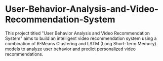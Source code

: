 # User-Behavior-Analysis-and-Video-Recommendation-System
This project titled "User Behavior Analysis and Video Recommendation System" aims to build an intelligent video recommendation system using a combination of K-Means Clustering and LSTM (Long Short-Term Memory) models to analyze user behavior and predict personalized video recommendations.

